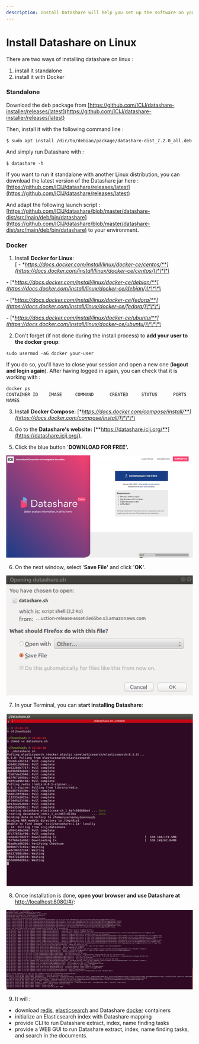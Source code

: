 ```yaml
---
description: Install Datashare will help you set up the software on your computer.
---
```


# Install Datashare on Linux

There are two ways of installing datashare on linux :

1. install it standalone
2. install it with Docker

### Standalone

Download the deb package from [https://github.com/ICIJ/datashare-installer/releases/latest](https://github.com/ICIJ/datashare-installer/releases/latest)

Then, install it with the following command line : 

```text
$ sudo apt install /dir/to/debian/package/datashare-dist_7.2.0_all.deb
```

And simply run Datashare with :

```text
$ datashare -h
```

If you want to run it standalone with another Linux distribution, you can download the latest version of the Datashare jar here : [https://github.com/ICIJ/datashare/releases/latest](https://github.com/ICIJ/datashare/releases/latest)

And adapt the following launch script : [https://github.com/ICIJ/datashare/blob/master/datashare-dist/src/main/deb/bin/datashare](https://github.com/ICIJ/datashare/blob/master/datashare-dist/src/main/deb/bin/datashare) to your environment.

### Docker 

1. Install **Docker for Linux**:   
[ - **https://docs.docker.com/install/linux/docker-ce/centos/**](https://docs.docker.com/install/linux/docker-ce/centos/)\*\*\*\*

 **-** [**https://docs.docker.com/install/linux/docker-ce/debian/**](https://docs.docker.com/install/linux/docker-ce/debian/)\*\*\*\*

 **-** [**https://docs.docker.com/install/linux/docker-ce/fedora/**](https://docs.docker.com/install/linux/docker-ce/fedora/)\*\*\*\*

 **-** [**https://docs.docker.com/install/linux/docker-ce/ubuntu/**](https://docs.docker.com/install/linux/docker-ce/ubuntu/)\*\*\*\*

2. Don't forget \(if not done during the install process\) to **add your user to the docker group**:

```text
sudo usermod -aG docker your-user
```

If you do so, you'll have to close your session and open a new one \(**logout and login again**\). After having logged in again, you can check that it is working with :

```text
docker ps
CONTAINER ID    IMAGE     COMMAND      CREATED     STATUS      PORTS          NAMES
```

3. Install **Docker Compose**: [**https://docs.docker.com/compose/install/**](https://docs.docker.com/compose/install/)\*\*\*\*

4. Go to the **Datashare's website:** [**https://datashare.icij.org/**](https://datashare.icij.org/).

5. Click the blue button '**DOWNLOAD FOR FREE'.**

![](../.gitbook/assets/group-42123131.png)

6. On the next window, select '**Save File'** and click '**OK'**.

![](../.gitbook/assets/linux.png)

7. In your Terminal, you can **start installing Datashare**:

![](../.gitbook/assets/screen-shot-2019-01-22-at-11.14.38-am.png)

8. Once installation is done, **open your browser and use Datashare at** [http://localhost:8080/\#/](http://localhost:8080/#/):

![](../.gitbook/assets/linux3.png)

9. It will :

* download [redis](https://redis.io), [elasticsearch](https://www.elastic.co/) and Datashare [docker](https://www.docker.com/docker-community) containers
* initialize an Elasticsearch index with Datashare mapping
* provide CLI to run Datashare extract, index, name finding tasks
* provide a WEB GUI to run Datashare extract, index, name finding tasks, and search in the documents.

